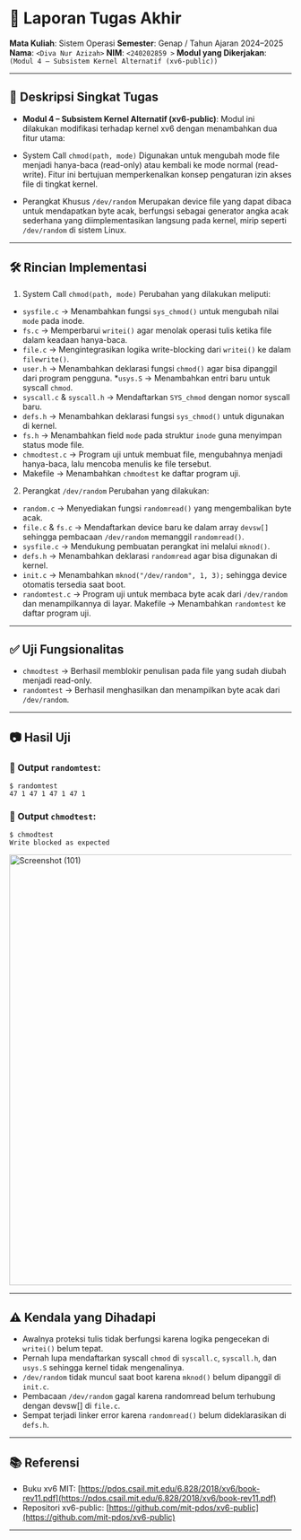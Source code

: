 # 📝 Laporan Tugas Akhir

**Mata Kuliah**: Sistem Operasi
**Semester**: Genap / Tahun Ajaran 2024–2025
**Nama**: `<Diva Nur Azizah>`
**NIM**: `<240202859 >`
**Modul yang Dikerjakan**:
`(Modul 4 – Subsistem Kernel Alternatif (xv6-public))`

---

## 📌 Deskripsi Singkat Tugas

* **Modul 4 – Subsistem Kernel Alternatif (xv6-public)**:
  Modul ini dilakukan modifikasi terhadap kernel xv6 dengan menambahkan dua fitur utama:
* System Call `chmod(path, mode)`
Digunakan untuk mengubah mode file menjadi hanya-baca (read-only) atau kembali ke mode normal (read-write). Fitur ini bertujuan memperkenalkan konsep pengaturan izin akses file di tingkat kernel.

* Perangkat Khusus `/dev/random`
Merupakan device file yang dapat dibaca untuk mendapatkan byte acak, berfungsi sebagai generator angka acak sederhana yang diimplementasikan langsung pada kernel, mirip seperti `/dev/random` di sistem Linux.
---

## 🛠️ Rincian Implementasi

1. System Call `chmod(path, mode)`
  Perubahan yang dilakukan meliputi:
* `sysfile.c` → Menambahkan fungsi `sys_chmod()` untuk mengubah nilai `mode` pada inode.
* `fs.c` → Memperbarui `writei()` agar menolak operasi tulis ketika file dalam keadaan hanya-baca.
* `file.c` → Mengintegrasikan logika write-blocking dari `writei()` ke dalam `filewrite()`.
* `user.h` → Menambahkan deklarasi fungsi `chmod()` agar bisa dipanggil dari program pengguna.
*`usys.S` → Menambahkan entri baru untuk syscall `chmod`.
* `syscall.c` & `syscall.h` → Mendaftarkan `SYS_chmod` dengan nomor syscall baru.
* `defs.h` → Menambahkan deklarasi fungsi `sys_chmod()` untuk digunakan di kernel.
* `fs.h` → Menambahkan field `mode` pada struktur `inode` guna menyimpan status mode file.
* `chmodtest.c` → Program uji untuk membuat file, mengubahnya menjadi hanya-baca, lalu mencoba menulis ke file tersebut.
* Makefile → Menambahkan `chmodtest` ke daftar program uji.
  
2. Perangkat `/dev/random`
  Perubahan yang dilakukan:
* `random.c` → Menyediakan fungsi `randomread()` yang mengembalikan byte acak.
* `file.c` & `fs.c` → Mendaftarkan device baru ke dalam array `devsw[]` sehingga pembacaan `/dev/random` memanggil `randomread()`.
* `sysfile.c` → Mendukung pembuatan perangkat ini melalui `mknod()`.
* `defs.h` → Menambahkan deklarasi `randomread` agar bisa digunakan di kernel.
* `init.c` → Menambahkan `mknod("/dev/random", 1, 3);` sehingga device otomatis tersedia saat boot.
* `randomtest.c` → Program uji untuk membaca byte acak dari `/dev/random` dan menampilkannya di layar.
Makefile → Menambahkan `randomtest` ke daftar program uji.

---

## ✅ Uji Fungsionalitas


* `chmodtest` → Berhasil memblokir penulisan pada file yang sudah diubah menjadi read-only.
* `randomtest` → Berhasil menghasilkan dan menampilkan byte acak dari `/dev/random`.
  
---

## 📷 Hasil Uji


### 📍 Output `randomtest`:

```
$ randomtest
47 1 47 1 47 1 47 1
```

### 📍 Output `chmodtest`:

```
$ chmodtest
Write blocked as expected
```


<img width="1366" height="768" alt="Screenshot (101)" src="https://github.com/user-attachments/assets/40e53007-ac61-43eb-ae04-5555dcfd60b4" />


---

## ⚠️ Kendala yang Dihadapi

* Awalnya proteksi tulis tidak berfungsi karena logika pengecekan di `writei()` belum tepat.
* Pernah lupa mendaftarkan syscall `chmod` di `syscall.c`, `syscall.h`, dan `usys.S` sehingga kernel tidak mengenalinya.
* `/dev/random` tidak muncul saat boot karena `mknod()` belum dipanggil di `init.c`.
* Pembacaan `/dev/random` gagal karena randomread belum terhubung dengan devsw[] di `file.c`.
* Sempat terjadi linker error karena `randomread()` belum dideklarasikan di `defs.h`.

---

## 📚 Referensi


* Buku xv6 MIT: [https://pdos.csail.mit.edu/6.828/2018/xv6/book-rev11.pdf](https://pdos.csail.mit.edu/6.828/2018/xv6/book-rev11.pdf)
* Repositori xv6-public: [https://github.com/mit-pdos/xv6-public](https://github.com/mit-pdos/xv6-public)

---
